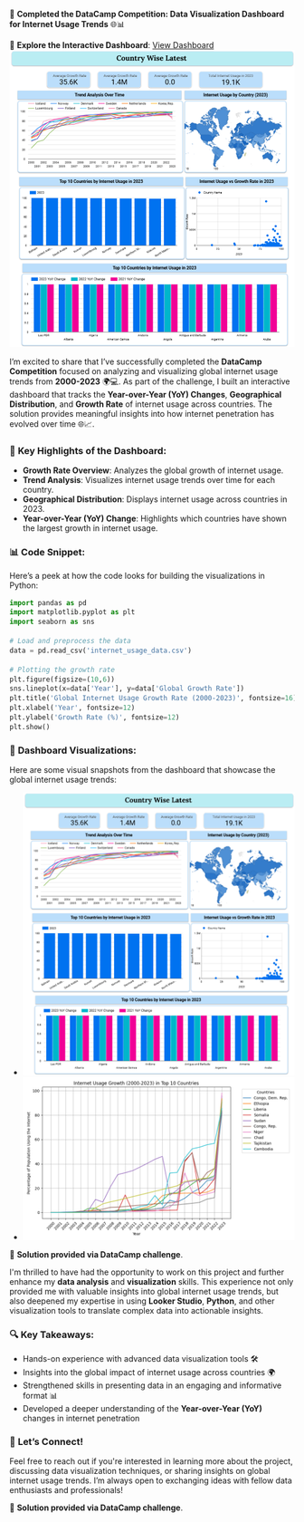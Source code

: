 🚀 **Completed the DataCamp Competition: Data Visualization Dashboard for Internet Usage Trends** 🌐📊

🔗 **Explore the Interactive Dashboard**: [View Dashboard](https://lookerstudio.google.com/u/0/reporting/7c0563c6-172a-40ea-b11a-087340488806/page/r75dE)  
![Interactive Dashboard](https://raw.githubusercontent.com/RitzyKingS/Analyzing-global-internet-patterns-Datacamp-Competition-/main/Images/Dashboard-Image.png)

I’m excited to share that I’ve successfully completed the **DataCamp Competition** focused on analyzing and visualizing global internet usage trends from **2000-2023** 🌍💻. As part of the challenge, I built an interactive dashboard that tracks the **Year-over-Year (YoY) Changes**, **Geographical Distribution**, and **Growth Rate** of internet usage across countries. The solution provides meaningful insights into how internet penetration has evolved over time 🌐📈.

### 🔑 **Key Highlights of the Dashboard**:
- **Growth Rate Overview**: Analyzes the global growth of internet usage.
- **Trend Analysis**: Visualizes internet usage trends over time for each country.
- **Geographical Distribution**: Displays internet usage across countries in 2023.
- **Year-over-Year (YoY) Change**: Highlights which countries have shown the largest growth in internet usage.

### 📊 **Code Snippet**:
Here’s a peek at how the code looks for building the visualizations in Python:

```python
import pandas as pd
import matplotlib.pyplot as plt
import seaborn as sns

# Load and preprocess the data
data = pd.read_csv('internet_usage_data.csv')

# Plotting the growth rate
plt.figure(figsize=(10,6))
sns.lineplot(x=data['Year'], y=data['Global Growth Rate'])
plt.title('Global Internet Usage Growth Rate (2000-2023)', fontsize=16)
plt.xlabel('Year', fontsize=12)
plt.ylabel('Growth Rate (%)', fontsize=12)
plt.show()
```

### 📸 **Dashboard Visualizations**:
Here are some visual snapshots from the dashboard that showcase the global internet usage trends:

- ![Internet Usage Trend](https://raw.githubusercontent.com/RitzyKingS/Analyzing-global-internet-patterns-Datacamp-Competition-/main/Images/Dashboard-Image.png)
- ![Interactive Dashboard](https://raw.githubusercontent.com/RitzyKingS/Analyzing-global-internet-patterns-Datacamp-Competition-/main/Images/internet_usage_growth.png)

🔗 **Solution provided via DataCamp challenge**.

I'm thrilled to have had the opportunity to work on this project and further enhance my **data analysis** and **visualization** skills. This experience not only provided me with valuable insights into global internet usage trends, but also deepened my expertise in using **Looker Studio**, **Python**, and other visualization tools to translate complex data into actionable insights.

### 🔍 **Key Takeaways**:
- Hands-on experience with advanced data visualization tools 🛠️
- Insights into the global impact of internet usage across countries 🌍
- Strengthened skills in presenting data in an engaging and informative format 📊
- Developed a deeper understanding of the **Year-over-Year (YoY)** changes in internet penetration

### 💬 **Let’s Connect!**
Feel free to reach out if you're interested in learning more about the project, discussing data visualization techniques, or sharing insights on global internet usage trends. I’m always open to exchanging ideas with fellow data enthusiasts and professionals!

🔗 **Solution provided via DataCamp challenge**.
